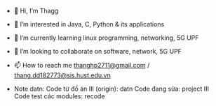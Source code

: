 - 👋 Hi, I’m Thagg
- 👀 I’m interested in Java, C, Python & its applications
- 🌱 I’m currently learning linux programming, networking, 5G UPF
- 💞️ I’m looking to collaborate on software, network, 5G UPF
- 📫 How to reach me thanghp2711@gmail.com / thang.dd182773@sis.hust.edu.vn

- Note datn:  Code từ đồ án III (origin): datn
              Code đang sửa: project III
              Code test các modules: recode

